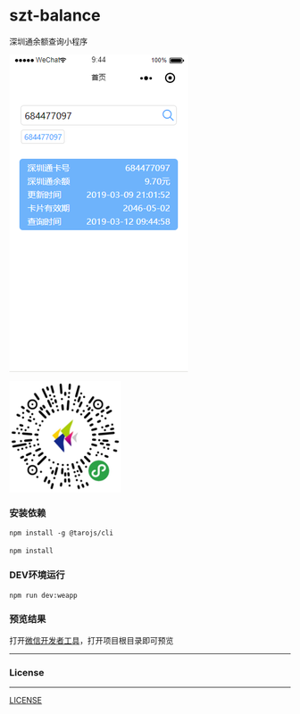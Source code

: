 # szt-balance
深圳通余额查询小程序

![art](art.png)

<img src="mini_qrcode.png" width="200" hegiht="200" align=center />

### 安装依赖

  ```
  npm install -g @tarojs/cli
  
  npm install
  ```

### DEV环境运行

	npm run dev:weapp

### 预览结果

打开[微信开发者工具](https://developers.weixin.qq.com/miniprogram/dev/devtools/download.html?t=19031416)，打开项目根目录即可预览

---

### License

---

[LICENSE](https://github.com/mvpleung/szt-balance/blob/master/LICENSE)

